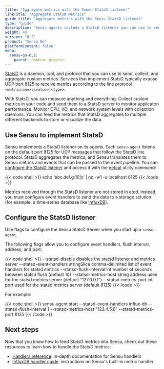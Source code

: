 ```yaml
---
title: "Aggregate metrics with the Sensu StatsD listener"
linkTitle: "Aggregate StatsD Metrics"
guide_title: "Aggregate metrics with the Sensu StatsD listener"
type: "guide"
description: "Sensu agents include a StatsD listener you can use to send application performance, CPU, I/O, and network utilization metrics to your observability pipeline."
weight: 40
version: "6.2"
product: "Sensu Go"
platformContent: false
menu:
  sensu-go-6.2:
    parent: observe-process
---
```


[StatsD][1] is a daemon, tool, and protocol that you can use to send, collect, and aggregate custom metrics.
Services that implement StatsD typically expose UDP port 8125 to receive metrics according to the line protocol `<metricname>:<value>|<type>`.

With StatsD, you can measure anything and everything.
Collect custom metrics in your code and send them to a StatsD server to monitor applicaton performance.
Monitor CPU, I/O, and network system levels with collection daemons.
You can feed the metrics that StatsD aggregates to multiple different backends to store or visualize the data.

## Use Sensu to implement StatsD

Sensu implements a StatsD listener on its agents.
Each `sensu-agent` listens on the default port 8125 for UDP messages that follow the StatsD line protocol.
StatsD aggregates the metrics, and Sensu translates them to Sensu metrics and events that can be passed to the event pipeline.
You can [configure the StatsD listener][4] and access it with the [netcat][4] utility command:

{{< code shell >}}
echo 'abc.def.g:10|c' | nc -w1 -u localhost 8125
{{< /code >}}

Metrics received through the StatsD listener are not stored in etcd.
Instead, you must configure event handlers to send the data to a storage solution (for example, a time-series database like [InfluxDB][3]).

## Configure the StatsD listener

Use flags to configure the Sensu StatsD Server when you start up a `sensu-agent`.

The following flags allow you to configure event handlers, flush interval, address, and port:

{{< code shell >}}
--statsd-disable                      disables the statsd listener and metrics server
--statsd-event-handlers stringSlice   comma-delimited list of event handlers for statsd metrics
--statsd-flush-interval int           number of seconds between statsd flush (default 10)
--statsd-metrics-host string          address used for the statsd metrics server (default "127.0.0.1")
--statsd-metrics-port int             port used for the statsd metrics server (default 8125)
{{< /code >}}

For example:

{{< code shell >}}
sensu-agent start --statsd-event-handlers influx-db --statsd-flush-interval 1 --statsd-metrics-host "123.4.5.6" --statsd-metrics-port 8125
{{< /code >}}

## Next steps

Now that you know how to feed StatsD metrics into Sensu, check out these resources to learn how to handle the StatsD metrics:

* [Handlers reference][2]: in-depth documentation for Sensu handlers
* [InfluxDB handler guide][3]: instructions on Sensu's built-in metric handler

[1]: https://github.com/statsd/statsd
[2]: ../handlers/
[3]: ../populate-metrics-influxdb/
[4]: #configure-the-statsd-listener
[5]: https://github.com/statsd/statsd
